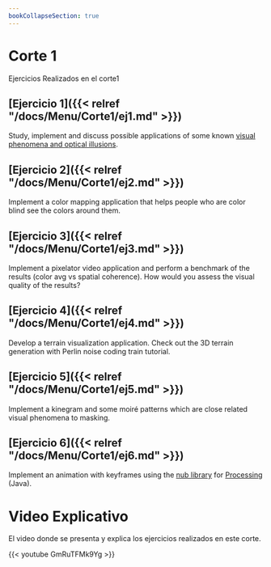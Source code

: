 ```yaml
---
bookCollapseSection: true
---
```


# Corte 1

Ejercicios Realizados en el corte1

## [Ejercicio 1]({{< relref "/docs/Menu/Corte1/ej1.md" >}})

Study, implement and discuss possible applications of some known [visual phenomena and optical illusions](https://michaelbach.de/ot/index.html).

## [Ejercicio 2]({{< relref "/docs/Menu/Corte1/ej2.md" >}})

Implement a color mapping application that helps people who are color blind see the colors around them.

## [Ejercicio 3]({{< relref "/docs/Menu/Corte1/ej3.md" >}})

Implement a pixelator video application and perform a benchmark of the results (color avg vs spatial coherence). How would you assess the visual quality of the results?

## [Ejercicio 4]({{< relref "/docs/Menu/Corte1/ej4.md" >}})

Develop a terrain visualization application. Check out the 3D terrain generation with Perlin noise coding train tutorial.

## [Ejercicio 5]({{< relref "/docs/Menu/Corte1/ej5.md" >}})

Implement a kinegram and some moiré patterns which are close related visual phenomena to masking.

## [Ejercicio 6]({{< relref "/docs/Menu/Corte1/ej6.md" >}})

Implement an animation with keyframes using the [nub library](https://github.com/VisualComputing/nub/blob/master/examples/basics/KeyFrames/KeyFrames.pde) for [Processing](https://processing.org) (Java).

# Video Explicativo

El video donde se presenta y explica los ejercicios realizados en este corte.

{{< youtube GmRuTFMk9Yg >}}



